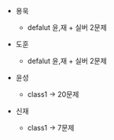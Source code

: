 - 용욱

  - defalut 윤,재 + 실버 2문제

- 도훈

  - defalut 윤,재 + 실버 2문제

- 윤성

  - class1 -> 20문제

- 신재

  - class1 -> 7문제

  

